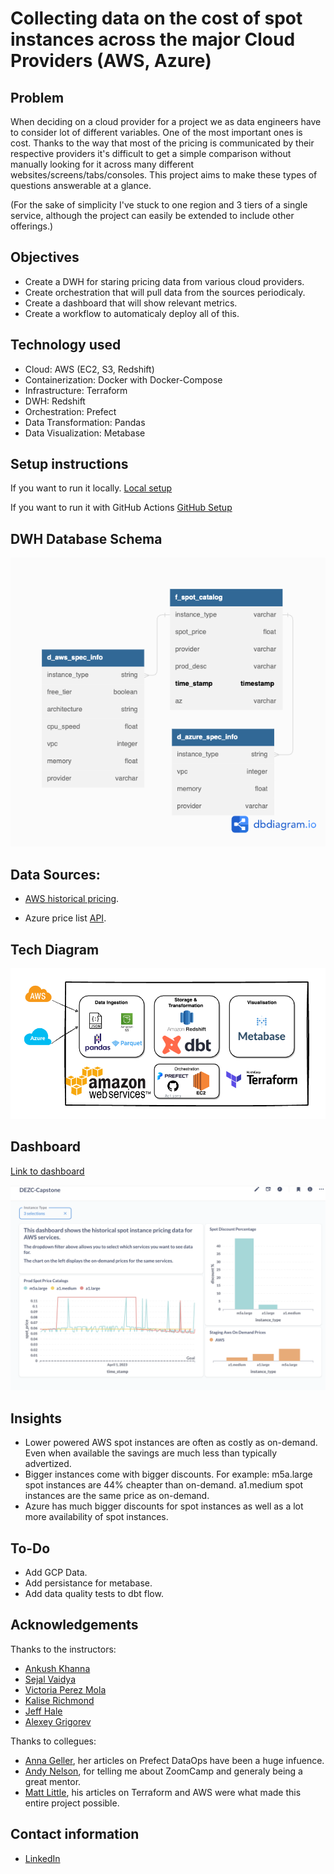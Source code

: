 # Collecting data on the cost of spot instances across the major Cloud Providers (AWS, Azure)


## Problem
When deciding on a cloud provider for a project we as data engineers have to consider lot of different variables. One of the most important ones is cost. Thanks to the way that most of the pricing is communicated by their respective providers it's difficult to get a simple comparison without manually looking for it across many different websites/screens/tabs/consoles.
This project aims to make these types of questions answerable at a glance.

(For the sake of simplicity I've stuck to one region and 3 tiers of a single service, although the project can easily be extended to include other offerings.)

## Objectives 

- Create a DWH for staring pricing data from various cloud providers.
- Create orchestration that will pull data from the sources periodicaly. 
- Create a dashboard that will show relevant metrics. 
- Create a workflow to automaticaly deploy all of this. 

## Technology used

- Cloud: AWS (EC2, S3, Redshift)
- Containerization: Docker with Docker-Compose
- Infrastructure: Terraform
- DWH: Redshift
- Orchestration: Prefect
- Data Transformation: Pandas
- Data Visualization: Metabase

## Setup instructions

If you want to run it locally. 
[Local setup](https://github.com/Zesky665/DEZC_2023_Capstone/blob/main/misc/Local_Setup.md)

If you want to run it with GitHub Actions
[GitHub Setup](https://github.com/Zesky665/DEZC_2023_Capstone/blob/main/misc/GitHub_Setup.md)

## DWH Database Schema

![Data diagram](https://github.com/Zesky665/DEZC_2023_Capstone/blob/main/misc/data_diagram.png)

## Data Sources: 

 - [AWS historical pricing](https://docs.aws.amazon.com/cli/latest/reference/ec2/describe-spot-price-history.html).

 - Azure price list [API](https://learn.microsoft.com/en-us/rest/api/cost-management/retail-prices/azure-retail-prices).

## Tech Diagram

![Tech diagram](https://github.com/Zesky665/DEZC_2023_Capstone/blob/main/misc/tech_diagram.png)

## Dashboard
[Link to dashboard](http://3.78.56.233:3000/public/dashboard/f2950c78-683a-4302-87e7-6d321980fda6)

![Tech diagram](https://github.com/Zesky665/DEZC_2023_Capstone/blob/main/misc/final_dashboard.png)
## Insights 
- Lower powered AWS spot instances are often as costly as on-demand. Even when available the savings are much less than typically advertized.
- Bigger instances come with bigger discounts. For example: m5a.large spot instances are 44% cheapter than on-demand. a1.medium spot instances are the same price as on-demand. 
- Azure has much bigger discounts for spot instances as well as a lot more availability of spot instances. 
## To-Do

- Add GCP Data.
- Add persistance for metabase. 
- Add data quality tests to dbt flow. 


## Acknowledgements

Thanks to the instructors: 

- [Ankush Khanna](https://www.linkedin.com/in/ankushkhanna2/)
- [Sejal Vaidya](https://www.linkedin.com/in/vaidyasejal/)
- [Victoria Perez Mola](https://www.linkedin.com/in/victoriaperezmola/)
- [Kalise Richmond](https://www.linkedin.com/in/kaliserichmond/)
- [Jeff Hale](https://www.linkedin.com/in/-jeffhale/)
- [Alexey Grigorev](https://www.linkedin.com/in/agrigorev/)

Thanks to collegues: 

- [Anna Geller](https://annageller.com/), her articles on Prefect DataOps have been a huge infuence. 
- [Andy Nelson](https://www.linkedin.com/in/andynelson1982/), for telling me about ZoomCamp and generaly being a great mentor. 
- [Matt Little](https://medium.com/strategio/using-terraform-to-create-aws-vpc-ec2-and-rds-instances-c7f3aa416133), his articles on Terraform and AWS were what made this entire project possible.  

## Contact information

- [LinkedIn](https://www.linkedin.com/in/zharko-cekovski/)
